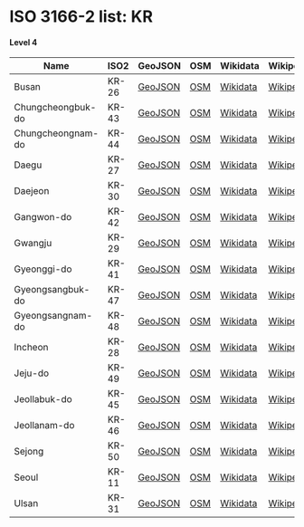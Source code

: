 # ISO 3166-2 list: KR


#### Level 4
Name | ISO2 | GeoJSON | OSM | Wikidata | Wikipedia | population 
--- | --- | --- | --- | --- | --- | --: 
Busan | KR-26 | [GeoJSON](../../geojson/q8/iso2/KR/KR-26.geojson) | [OSM](https://www.openstreetmap.org/relation/2396450) | [Wikidata](https://www.wikidata.org/wiki/Q16520) | [Wikipedia](http://en.wikipedia.org/wiki/en%3ABusan) | 3,453,198
Chungcheongbuk-do | KR-43 | [GeoJSON](../../geojson/q8/iso2/KR/KR-43.geojson) | [OSM](https://www.openstreetmap.org/relation/2327258) | [Wikidata](https://www.wikidata.org/wiki/Q41066) | [Wikipedia](http://en.wikipedia.org/wiki/ko%3A%EC%B6%A9%EC%B2%AD%EB%B6%81%EB%8F%84) | 
Chungcheongnam-do | KR-44 | [GeoJSON](../../geojson/q8/iso2/KR/KR-44.geojson) | [OSM](https://www.openstreetmap.org/relation/2327259) | [Wikidata](https://www.wikidata.org/wiki/Q41070) | [Wikipedia](http://en.wikipedia.org/wiki/en%3ASouth%20Chungcheong%20Province) | 
Daegu | KR-27 | [GeoJSON](../../geojson/q8/iso2/KR/KR-27.geojson) | [OSM](https://www.openstreetmap.org/relation/2395674) | [Wikidata](https://www.wikidata.org/wiki/Q20927) | [Wikipedia](http://en.wikipedia.org/wiki/ko%3A%EB%8C%80%EA%B5%AC%EA%B4%91%EC%97%AD%EC%8B%9C) | 2,461,002
Daejeon | KR-30 | [GeoJSON](../../geojson/q8/iso2/KR/KR-30.geojson) | [OSM](https://www.openstreetmap.org/relation/2349984) | [Wikidata](https://www.wikidata.org/wiki/Q20921) | [Wikipedia](http://en.wikipedia.org/wiki/ko%3A%EB%8C%80%EC%A0%84%EA%B4%91%EC%97%AD%EC%8B%9C) | 1,475,221
Gangwon-do | KR-42 | [GeoJSON](../../geojson/q8/iso2/KR/KR-42.geojson) | [OSM](https://www.openstreetmap.org/relation/2308426) | [Wikidata](https://www.wikidata.org/wiki/Q41071) | [Wikipedia](http://en.wikipedia.org/wiki/ko%3A%EA%B0%95%EC%9B%90%EB%8F%84%20%28%EB%82%A8%29) | 
Gwangju | KR-29 | [GeoJSON](../../geojson/q8/iso2/KR/KR-29.geojson) | [OSM](https://www.openstreetmap.org/relation/2399220) | [Wikidata](https://www.wikidata.org/wiki/Q41283) | [Wikipedia](http://en.wikipedia.org/wiki/ko%3A%EA%B4%91%EC%A3%BC%EA%B4%91%EC%97%AD%EC%8B%9C) | 1,501,557
Gyeonggi-do | KR-41 | [GeoJSON](../../geojson/q8/iso2/KR/KR-41.geojson) | [OSM](https://www.openstreetmap.org/relation/2306392) | [Wikidata](https://www.wikidata.org/wiki/Q20937) | [Wikipedia](http://en.wikipedia.org/wiki/ko%3A%EA%B2%BD%EA%B8%B0%EB%8F%84) | 
Gyeongsangbuk-do | KR-47 | [GeoJSON](../../geojson/q8/iso2/KR/KR-47.geojson) | [OSM](https://www.openstreetmap.org/relation/2304454) | [Wikidata](https://www.wikidata.org/wiki/Q41154) | [Wikipedia](http://en.wikipedia.org/wiki/en%3ANorth%20Gyeongsang%20Province) | 2,700,328
Gyeongsangnam-do | KR-48 | [GeoJSON](../../geojson/q8/iso2/KR/KR-48.geojson) | [OSM](https://www.openstreetmap.org/relation/2393403) | [Wikidata](https://www.wikidata.org/wiki/Q41151) | [Wikipedia](http://en.wikipedia.org/wiki/ko%3A%EA%B2%BD%EC%83%81%EB%82%A8%EB%8F%84) | 
Incheon | KR-28 | [GeoJSON](../../geojson/q8/iso2/KR/KR-28.geojson) | [OSM](https://www.openstreetmap.org/relation/2297419) | [Wikidata](https://www.wikidata.org/wiki/Q20934) | [Wikipedia](http://en.wikipedia.org/wiki/en%3AIncheon) | 2,913,024
Jeju-do | KR-49 | [GeoJSON](../../geojson/q8/iso2/KR/KR-49.geojson) | [OSM](https://www.openstreetmap.org/relation/2398560) | [Wikidata](https://www.wikidata.org/wiki/Q41164) | [Wikipedia](http://en.wikipedia.org/wiki/en%3AJeju%20Province) | 
Jeollabuk-do | KR-45 | [GeoJSON](../../geojson/q8/iso2/KR/KR-45.geojson) | [OSM](https://www.openstreetmap.org/relation/2355168) | [Wikidata](https://www.wikidata.org/wiki/Q41157) | [Wikipedia](http://en.wikipedia.org/wiki/en%3ANorth%20Jeolla%20Province) | 
Jeollanam-do | KR-46 | [GeoJSON](../../geojson/q8/iso2/KR/KR-46.geojson) | [OSM](https://www.openstreetmap.org/relation/2398104) | [Wikidata](https://www.wikidata.org/wiki/Q41161) | [Wikipedia](http://en.wikipedia.org/wiki/en%3ASouth%20Jeolla%20Province) | 
Sejong | KR-50 | [GeoJSON](../../geojson/q8/iso2/KR/KR-50.geojson) | [OSM](https://www.openstreetmap.org/relation/2349795) | [Wikidata](https://www.wikidata.org/wiki/Q20929) | [Wikipedia](http://en.wikipedia.org/wiki/ko%3A%EC%84%B8%EC%A2%85%ED%8A%B9%EB%B3%84%EC%9E%90%EC%B9%98%EC%8B%9C) | 204,088
Seoul | KR-11 | [GeoJSON](../../geojson/q8/iso2/KR/KR-11.geojson) | [OSM](https://www.openstreetmap.org/relation/2297418) | [Wikidata](https://www.wikidata.org/wiki/Q8684) | [Wikipedia](http://en.wikipedia.org/wiki/en%3ASeoul) | 9,806,538
Ulsan | KR-31 | [GeoJSON](../../geojson/q8/iso2/KR/KR-31.geojson) | [OSM](https://www.openstreetmap.org/relation/2395867) | [Wikidata](https://www.wikidata.org/wiki/Q41278) | [Wikipedia](http://en.wikipedia.org/wiki/en%3AUlsan) | 1,166,033
